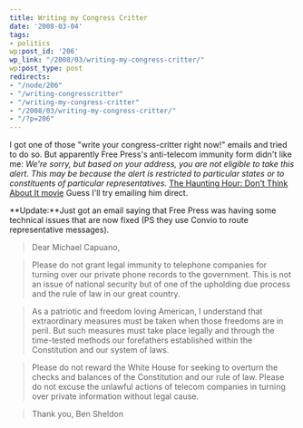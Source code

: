 ```yaml
---
title: Writing my Congress Critter
date: '2008-03-04'
tags:
- politics
wp:post_id: '206'
wp_link: "/2008/03/writing-my-congress-critter/"
wp:post_type: post
redirects:
- "/node/206"
- "/writing-congresscritter"
- "/writing-my-congress-critter"
- "/2008/03/writing-my-congress-critter/"
- "/?p=206"
---
```


I got one of those "write your congress-critter right now!" emails and tried to do so. But apparently Free Press's anti-telecom immunity form didn't like me: _We're sorry, but based on your address, you are not eligible to take this alert. This may be because the alert is restricted to particular states or to constituents of particular representatives._ [The Haunting Hour: Don't Think About It movie](http://www.iucn-tftsg.org/?the_haunting_hour_don_t_think_about_it) Guess I'll try emailing him direct.

**Update:**Just got an email saying that Free Press was having some technical issues that are now fixed (PS they use Convio to route representative messages).

>

> Dear Michael Capuano,

> Please do not grant legal immunity to telephone companies for turning over our private phone records to the government. This is not an issue of national security but of one of the upholding due process and the rule of law in our great country.

> As a patriotic and freedom loving American, I understand that extraordinary measures must be taken when those freedoms are in peril. But such measures must take place legally and through the time-tested methods our forefathers established within the Constitution and our system of laws.

> Please do not reward the White House for seeking to overturn the checks and balances of the Constitution and our rule of law. Please do not excuse the unlawful actions of telecom companies in turning over private information without legal cause.

> Thank you,
Ben Sheldon
